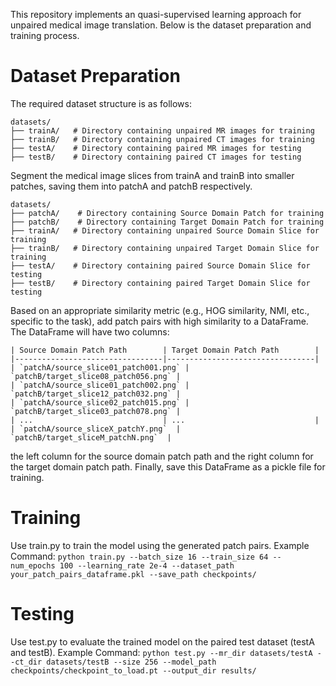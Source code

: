 ﻿This repository implements an quasi-supervised learning approach for unpaired medical image translation. Below is the dataset preparation and training process.  
# Dataset Preparation
The required dataset structure is as follows:
```
datasets/
├── trainA/   # Directory containing unpaired MR images for training
├── trainB/   # Directory containing unpaired CT images for training
├── testA/    # Directory containing paired MR images for testing
├── testB/    # Directory containing paired CT images for testing
```
Segment the medical image slices from trainA and trainB into smaller patches, saving them into patchA and patchB respectively. 
```
datasets/
├── patchA/    # Directory containing Source Domain Patch for training
├── patchB/    # Directory containing Target Domain Patch for training
├── trainA/   # Directory containing unpaired Source Domain Slice for training
├── trainB/   # Directory containing unpaired Target Domain Slice for training
├── testA/    # Directory containing paired Source Domain Slice for testing
├── testB/    # Directory containing paired Target Domain Slice for testing
```
Based on an appropriate similarity metric (e.g., HOG similarity, NMI, etc., specific to the task), add patch pairs with high similarity to a DataFrame. The DataFrame will have two columns: 
```
| Source Domain Patch Path        | Target Domain Patch Path        |
|---------------------------------|---------------------------------|
| `patchA/source_slice01_patch001.png` | `patchB/target_slice08_patch056.png` |
| `patchA/source_slice01_patch002.png` | `patchB/target_slice12_patch032.png` |
| `patchA/source_slice02_patch015.png` | `patchB/target_slice03_patch078.png` |
| ...                             | ...                             |
| `patchA/source_sliceX_patchY.png`  | `patchB/target_sliceM_patchN.png`  |
```
the left column for the source domain patch path and the right column for the target domain patch path. Finally, save this DataFrame as a pickle file for training.

# Training
Use train.py to train the model using the generated patch pairs.
Example Command:
```python train.py --batch_size 16 --train_size 64 --num_epochs 100 --learning_rate 2e-4 --dataset_path your_patch_pairs_dataframe.pkl --save_path checkpoints/```
# Testing
Use test.py to evaluate the trained model on the paired test dataset (testA and testB).
Example Command:
```python test.py --mr_dir datasets/testA --ct_dir datasets/testB --size 256 --model_path checkpoints/checkpoint_to_load.pt --output_dir results/```
